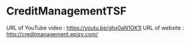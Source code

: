 # CreditManagementTSF
URL of YouTube video : https://youtu.be/ghx0aN1OK1I
URL of website : http://creditmanagement.epizy.com/ 
